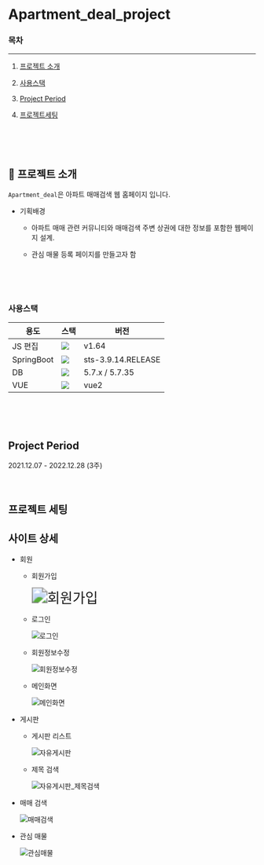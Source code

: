# Apartment_deal_project

### 목차

---

1. [프로젝트 소개](#프로젝트-소개)

2. [사용스택](#사용스택)

3. [Project Period](#Project-Period)

4. [프로젝트세팅](#프로젝트-세팅)
<br>
<br>
<br>
   

## 📖 프로젝트 소개

`Apartment_deal`은 아파트 매매검색 웹 홈페이지 입니다.



- 기획배경

  - 아파트 매매 관련 커뮤니티와 매매검색 주변 상권에 대한 정보를 포함한 웹페이지 설계.

  - 관심 매물 등록 페이지를 만들고자 함

<br>
<br>
<br>



### 사용스택

| 용도       | 스택                                                         | 버전               |
| ---------- | ------------------------------------------------------------ | ------------------ |
| JS 편집    | <img src="https://img.shields.io/badge/Visual Studio Code-007ACC?style=plastic&logo=Visual Studio Code&logoColor=white"> | v1.64              |
| SpringBoot | <img src="https://img.shields.io/badge/SpringBoot-80FF00?style=flat-square&logo=SpringBoot&logoColor=white"/> | sts-3.9.14.RELEASE |
| DB         | <img src="https://img.shields.io/badge/MySQL-4169E1?style=plastic&logo=MySQL&logoColor=white"> | 5.7.x / 5.7.35     |
| VUE        | <img src="https://img.shields.io/badge/vue-4169E1?style=plastic&logo=V&logoColor=white"> | vue2               |
<br>
<br>
<br>


## **Project Period**

2021.12.07 - 2022.12.28 (3주)
<br>
<br>
<br>

## 프로젝트 세팅

## 사이트 상세

- 회원

  - 회원가입

    <img src="img/회원가입.PNG" alt="회원가입" style="zoom:200%;" />

    

  - 로그인

    ![로그인](img/로그인.PNG)




  - 회원정보수정
  
    ![회원정보수정](img/회원정보수정.PNG)

    

  - 메인화면

    ![메인화면](img/메인화면.PNG)

    

- 게시판

  - 게시판 리스트

    ![자유게시판](img/자유게시판.PNG)

  - 제목 검색

    ![자유게시판_제목검색](img/자유게시판_제목검색.PNG)

    

    

- 매매 검색

  ![매매검색](img/매매검색.PNG)

- 관심 매물

  ![관심매물](img/관심매물.PNG)

  



